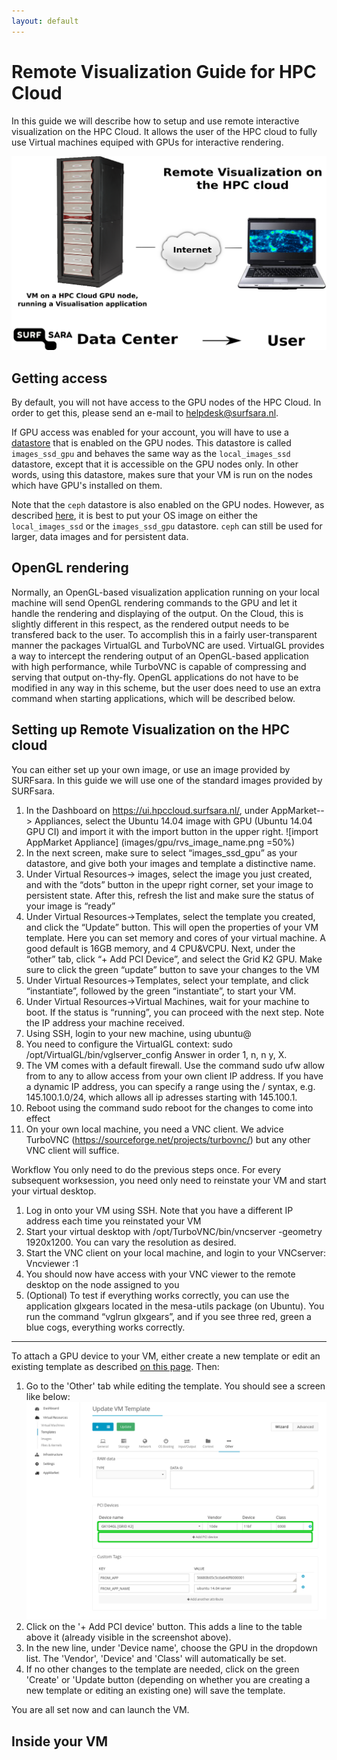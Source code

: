 ```yaml
---
layout: default
---
```


# Remote Visualization Guide for HPC Cloud
In this guide we will describe how to setup and use remote interactive visualization on the HPC Cloud. It allows the user of the HPC cloud to fully use Virtual machines equiped with GPUs for interactive rendering.

![Remote interactive visualization](images/gpu/rvs_cloud.png)

## Getting access

By default, you will not have access to the GPU nodes of the HPC Cloud. In order to get this, please send an e-mail to [helpdesk@surfsara.nl](mailto:helpdesk@surfsara.nl).

If GPU access was enabled for your account, you will have to use a [datastore](image_storage) that is enabled on the GPU nodes. This datastore is called `images_ssd_gpu` and behaves the same way as the `local_images_ssd` datastore, except that it is accessible on the GPU nodes only. In other words, using this datastore, makes sure that your VM is run on the nodes which have GPU's installed on them.

Note that the `ceph` datastore is also enabled on the GPU nodes. However, as described [here](image_storage), it is best to put your OS image on either the `local_images_ssd` or the `images_ssd_gpu` datastore. `ceph` can still be used for larger, data images and for persistent data.

## OpenGL rendering
Normally, an OpenGL-based visualization application running on your local machine will send OpenGL rendering commands to the GPU and let it handle the rendering and displaying of the output. On the Cloud, this is slightly different in this respect, as the rendered output needs to be transfered back to the user. To accomplish this in a fairly user-transparent manner the packages VirtualGL and TurboVNC are used. VirtualGL provides a way to intercept the rendering output of an OpenGL-based application with high performance, while TurboVNC is capable of compressing and serving that output on-thy-fly. OpenGL applications do not have to be modified in any way in this scheme, but the user does need to use an extra command when starting applications, which will be described below.


## Setting up Remote Visualization on the HPC cloud
You can either set up your own image, or use an image provided by SURFsara. In this guide we will use one of the standard images provided by SURFsara. 

1. In the Dashboard on https://ui.hpccloud.surfsara.nl/, under AppMarket--> Appliances, select the Ubuntu 14.04 image with GPU (Ubuntu 14.04 GPU CI) and import it with the import button in the upper right.
![import AppMarket Appliance] (images/gpu/rvs_image_name.png =50%)
2. In the next screen, make sure to select “images_ssd_gpu” as your datastore, and give both your images and template a distinctive name.
3. Under Virtual Resources-> images, select the image you just created, and with the “dots” button in the upepr right corner, set your image to persistent state. After this, refresh the list and make sure the status of your image is “ready”
4. Under Virtual Resources->Templates, select the template you created, and click the “Update” button. This will open the properties of your VM template.  Here you can set memory and cores of your virtual machine. A good default is 16GB memory, and 4 CPU&VCPU.
Next, under the “other” tab, click “+ Add PCI Device”, and select the Grid K2 GPU.
Make sure to click the green “update” button to save your changes to the VM
5.  Under Virtual Resources->Templates, select your  template, and click “instantiate”, followed by the green “instantiate”, to start your VM.
6. Under Virtual Resources->Virtual Machines, wait for your machine to boot. If the status is “running”, you can proceed with the next step. Note the IP address your machine received.
7. Using SSH, login to your new machine, using ubuntu@<ip address>
8. You need to configure the VirtualGL context: sudo /opt/VirtualGL/bin/vglserver_config
Answer in order 1, n, n y, X.
9. The VM comes with a default firewall. Use the command sudo ufw allow from <your home IP address>  to any  to allow access from your own client IP address. If you have a dynamic IP address, you can specify a range using the / syntax, e.g. 145.100.1.0/24, which allows all ip adresses starting with 145.100.1. 
10. Reboot using the command sudo reboot for the changes to come into effect
11. On your own local machine, you need a VNC client. We advice TurboVNC (https://sourceforge.net/projects/turbovnc/) but any other VNC client will suffice.

Workflow 
You only need to do the previous steps once. For every subsequent worksession, you need only need to reinstate your VM and start your virtual desktop. 

1. Log in onto your VM using SSH. Note that you have a different IP address each time you reinstated your VM
2. Start your virtual desktop with /opt/TurboVNC/bin/vncserver -geometry 1920x1200. You can vary the resolution as desired.
3. Start the VNC client on your local machine, and login to your VNCserver: Vncviewer <your ip address>:1
4. You should now have access with your VNC viewer to the remote desktop on the node assigned to you 
5. (Optional) To test if everything works correctly, you can use the application glxgears located in the mesa-utils package (on Ubuntu).  You run the command “vglrun glxgears”, and if you see three red, green a blue cogs, everything works correctly.



------------
To attach a GPU device to your VM, either create a new template or edit an existing template as described [on this page](customize-your-vm). Then:

 1. Go to the 'Other' tab while editing the template. You should see a screen like below:
 ![Add GPU to template](images/gpu/gpu_add_pci.png)
 2. Click on the '+ Add PCI device' button. This adds a line to the table above it (already visible in the screenshot above).
 3. In the new line, under 'Device name', choose the GPU in the dropdown list. The 'Vendor', 'Device' and 'Class' will automatically be set.
 4. If no other changes to the template are needed, click on the green 'Create' or 'Update button (depending on whether you are creating a new template or editing an existing one) will save the template.

You are all set now and can launch the VM.

## Inside your VM
